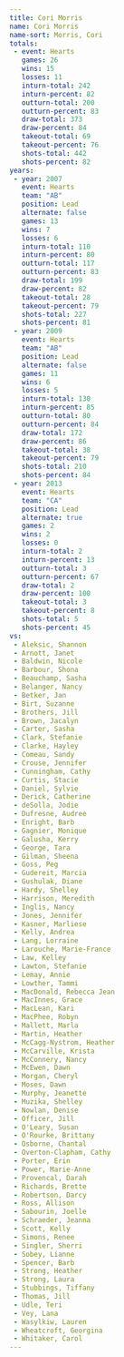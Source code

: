 ```yaml
---
title: Cori Morris
name: Cori Morris
name-sort: Morris, Cori
totals:
 - event: Hearts
   games: 26
   wins: 15
   losses: 11
   inturn-total: 242
   inturn-percent: 82
   outturn-total: 200
   outturn-percent: 83
   draw-total: 373
   draw-percent: 84
   takeout-total: 69
   takeout-percent: 76
   shots-total: 442
   shots-percent: 82
years:
 - year: 2007
   event: Hearts
   team: "AB"
   position: Lead
   alternate: false
   games: 13
   wins: 7
   losses: 6
   inturn-total: 110
   inturn-percent: 80
   outturn-total: 117
   outturn-percent: 83
   draw-total: 199
   draw-percent: 82
   takeout-total: 28
   takeout-percent: 79
   shots-total: 227
   shots-percent: 81
 - year: 2009
   event: Hearts
   team: "AB"
   position: Lead
   alternate: false
   games: 11
   wins: 6
   losses: 5
   inturn-total: 130
   inturn-percent: 85
   outturn-total: 80
   outturn-percent: 84
   draw-total: 172
   draw-percent: 86
   takeout-total: 38
   takeout-percent: 79
   shots-total: 210
   shots-percent: 84
 - year: 2013
   event: Hearts
   team: "CA"
   position: Lead
   alternate: true
   games: 2
   wins: 2
   losses: 0
   inturn-total: 2
   inturn-percent: 13
   outturn-total: 3
   outturn-percent: 67
   draw-total: 2
   draw-percent: 100
   takeout-total: 3
   takeout-percent: 8
   shots-total: 5
   shots-percent: 45
vs:
 - Aleksic, Shannon
 - Arnott, Janet
 - Baldwin, Nicole
 - Barbour, Shona
 - Beauchamp, Sasha
 - Belanger, Nancy
 - Betker, Jan
 - Birt, Suzanne
 - Brothers, Jill
 - Brown, Jacalyn
 - Carter, Sasha
 - Clark, Stefanie
 - Clarke, Hayley
 - Comeau, Sandy
 - Crouse, Jennifer
 - Cunningham, Cathy
 - Curtis, Stacie
 - Daniel, Sylvie
 - Derick, Catherine
 - deSolla, Jodie
 - Dufresne, Audree
 - Enright, Barb
 - Gagnier, Monique
 - Galusha, Kerry
 - George, Tara
 - Gilman, Sheena
 - Goss, Peg
 - Gudereit, Marcia
 - Gushulak, Diane
 - Hardy, Shelley
 - Harrison, Meredith
 - Inglis, Nancy
 - Jones, Jennifer
 - Kasner, Marliese
 - Kelly, Andrea
 - Lang, Lorraine
 - Larouche, Marie-France
 - Law, Kelley
 - Lawton, Stefanie
 - Lemay, Annie
 - Lowther, Tammi
 - MacDonald, Rebecca Jean
 - MacInnes, Grace
 - MacLean, Kari
 - MacPhee, Robyn
 - Mallett, Marla
 - Martin, Heather
 - McCagg-Nystrom, Heather
 - McCarville, Krista
 - McConnery, Nancy
 - McEwen, Dawn
 - Morgan, Cheryl
 - Moses, Dawn
 - Murphy, Jeanette
 - Muzika, Shelley
 - Nowlan, Denise
 - Officer, Jill
 - O'Leary, Susan
 - O'Rourke, Brittany
 - Osborne, Chantal
 - Overton-Clapham, Cathy
 - Porter, Erin
 - Power, Marie-Anne
 - Provencal, Darah
 - Richards, Brette
 - Robertson, Darcy
 - Ross, Allison
 - Sabourin, Joelle
 - Schraeder, Jeanna
 - Scott, Kelly
 - Simons, Renee
 - Singler, Sherri
 - Sobey, Lianne
 - Spencer, Barb
 - Strong, Heather
 - Strong, Laura
 - Stubbings, Tiffany
 - Thomas, Jill
 - Udle, Teri
 - Vey, Lana
 - Wasylkiw, Lauren
 - Wheatcroft, Georgina
 - Whitaker, Carol
---
```

